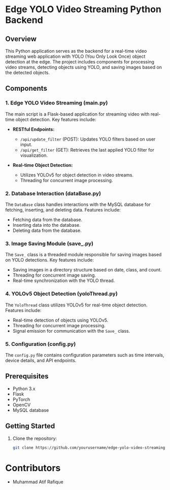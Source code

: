 # Edge YOLO Video Streaming Python Backend

## Overview

This Python application serves as the backend for a real-time video streaming web application with YOLO (You Only Look Once) object detection at the edge. The project includes components for processing video streams, detecting objects using YOLO, and saving images based on the detected objects.

## Components

### 1. **Edge YOLO Video Streaming (main.py)**

The main script is a Flask-based application for streaming video with real-time object detection. Key features include:

- **RESTful Endpoints:**
  - `/api/update_filter` (POST): Updates YOLO filters based on user input.
  - `/api/get_filter` (GET): Retrieves the last applied YOLO filter for visualization.

- **Real-time Object Detection:**
  - Utilizes YOLOv5 for object detection in video streams.
  - Threading for concurrent image processing.

### 2. **Database Interaction (dataBase.py)**

The `DataBase` class handles interactions with the MySQL database for fetching, inserting, and deleting data. Features include:

- Fetching data from the database.
- Inserting data into the database.
- Deleting data from the database.

### 3. **Image Saving Module (save_.py)**

The `Save_` class is a threaded module responsible for saving images based on YOLO detections. Key features include:

- Saving images in a directory structure based on date, class, and count.
- Threading for concurrent image saving.
- Real-time synchronization with the YOLO thread.

### 4. **YOLOv5 Object Detection (yoloThread.py)**

The `YoloThread` class utilizes YOLOv5 for real-time object detection. Features include:

- Real-time detection of objects using YOLOv5.
- Threading for concurrent image processing.
- Signal emission for communication with the `Save_` class.

### 5. **Configuration (config.py)**

The `config.py` file contains configuration parameters such as time intervals, device details, and API endpoints.

## Prerequisites

- Python 3.x
- Flask
- PyTorch
- OpenCV
- MySQL database

## Getting Started

1. Clone the repository:

   ```bash
   git clone https://github.com/yourusername/edge-yolo-video-streaming.git

# Contributors
- Muhammad Atif Rafique
